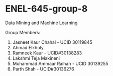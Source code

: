 # ENEL-645-group-8
Data Mining and Machine Learning

Group Members:
1. Jasneet Kaur Chahal - UCID 30119845
2. Ahmad Elkholy
3. Ramneek Kaur - UCID#30138283
4. Lakshmi Teja Makineni
5. Muhammad Ammaar Raihan - UCID 30139255
6. Parth Shah - UCID#30136276
